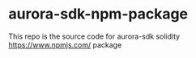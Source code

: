 # aurora-sdk-npm-package
This repo is the source code for aurora-sdk solidity https://www.npmjs.com/ package
